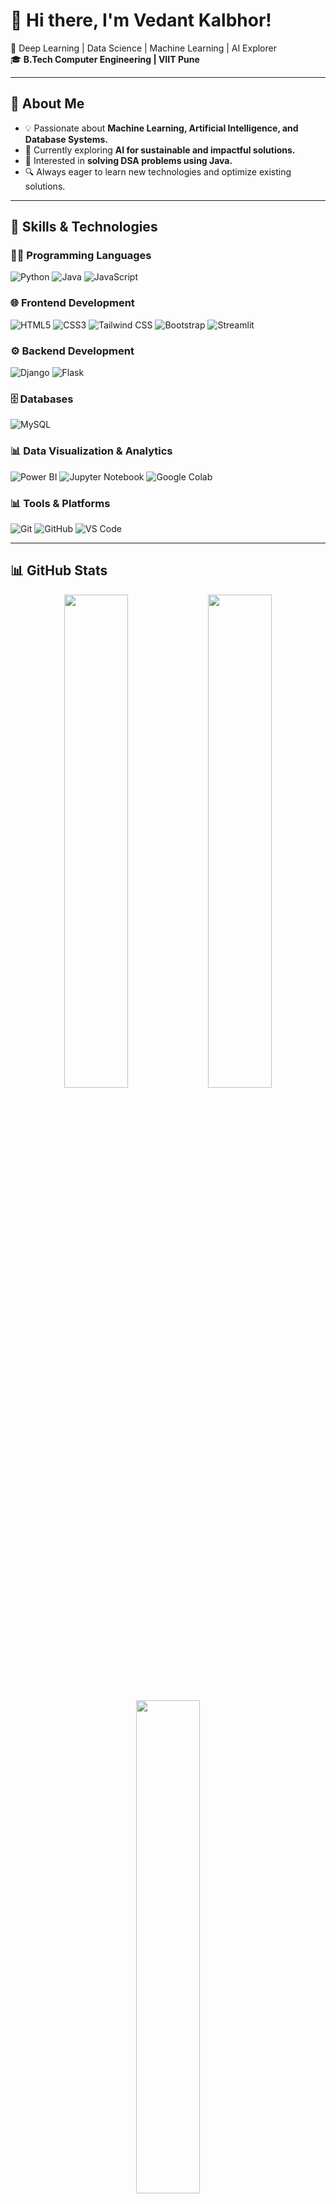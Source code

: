 # 👋 Hi there, I'm Vedant Kalbhor!
🚀 Deep Learning | Data Science | Machine Learning | AI Explorer  
🎓 **B.Tech Computer Engineering | VIIT Pune**

---

## 🌟 About Me
- 💡 Passionate about **Machine Learning, Artificial Intelligence, and Database Systems.**
- 🌱 Currently exploring **AI for sustainable and impactful solutions.**
- 🎯 Interested in **solving DSA problems using Java.**
- 🔍 Always eager to learn new technologies and optimize existing solutions.

---

## 🚀 Skills & Technologies
### 👨‍💻 Programming Languages
![Python](https://img.shields.io/badge/Python-3.9-blue?logo=python)
![Java](https://img.shields.io/badge/Java-ED8B00?logo=java&logoColor=white)
![JavaScript](https://img.shields.io/badge/JavaScript-F7DF1E?logo=javascript&logoColor=black)

### 🌐 Frontend Development
![HTML5](https://img.shields.io/badge/HTML5-E34F26?logo=html5&logoColor=white)
![CSS3](https://img.shields.io/badge/CSS3-1572B6?logo=css3&logoColor=white)
![Tailwind CSS](https://img.shields.io/badge/Tailwind%20CSS-06B6D4?logo=tailwind-css&logoColor=white)
![Bootstrap](https://img.shields.io/badge/Bootstrap-7952B3?logo=bootstrap&logoColor=white)
![Streamlit](https://img.shields.io/badge/Streamlit-FF4B4B?logo=streamlit&logoColor=white)

### ⚙️ Backend Development
![Django](https://img.shields.io/badge/Django-092E20?logo=django&logoColor=white)
![Flask](https://img.shields.io/badge/Flask-000000?logo=flask&logoColor=white)

### 🗄️ Databases
![MySQL](https://img.shields.io/badge/MySQL-4479A1?logo=mysql&logoColor=white)

### 📊 Data Visualization & Analytics
![Power BI](https://img.shields.io/badge/Power%20BI-F2C811?logo=power-bi&logoColor=black)
![Jupyter Notebook](https://img.shields.io/badge/Jupyter-F37626?logo=jupyter&logoColor=white)
![Google Colab](https://img.shields.io/badge/Google%20Colab-F9AB00?logo=google-colab&logoColor=black)

### 📊 Tools & Platforms
![Git](https://img.shields.io/badge/Git-F05032?logo=git&logoColor=white)
![GitHub](https://img.shields.io/badge/GitHub-181717?logo=github&logoColor=white)
![VS Code](https://img.shields.io/badge/VS%20Code-0078d7?logo=visual-studio-code&logoColor=white)

---

## 📊 GitHub Stats
<p align="center">
  <img src="https://github-readme-stats.vercel.app/api?username=VedantKalbhor&show_icons=true&theme=radical" width="45%">
  <img src="https://github-readme-streak-stats.herokuapp.com/?user=VedantKalbhor&theme=radical" width="45%">
</p>

<p align="center">
  <img src="https://github-readme-stats.vercel.app/api/top-langs/?username=VedantKalbhor&layout=compact&theme=radical" width="45%">
</p>

---

## 🌐 Connect with Me
- 💼 [LinkedIn](https://www.linkedin.com/in/vedant-kalbhor-2948b627a/)
- 🌐 [Portfolio]()
- 📫 [Email Me](vedantkalbhor2005@gmail.com)

---
